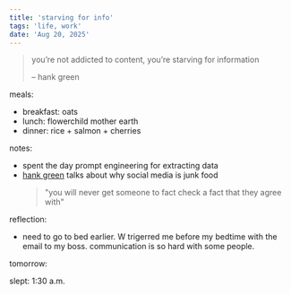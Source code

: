 ```yaml
---
title: 'starving for info'
tags: 'life, work'
date: 'Aug 20, 2025'
---
```


> you’re not addicted to content, you’re starving for information
>
> – hank green

meals:

- breakfast: oats
- lunch: flowerchild mother earth
- dinner: rice + salmon + cherries

notes:

- spent the day prompt engineering for extracting data
- [hank green](https://www.youtube.com/watch?v=9euKCrTyMEc) talks about why social media is junk food
  > "you will never get someone to fact check a fact that they agree with"

reflection:

- need to go to bed earlier. W trigerred me before my bedtime with the email to my boss. communication is so hard with some people.

tomorrow:

slept: 1:30 a.m.
